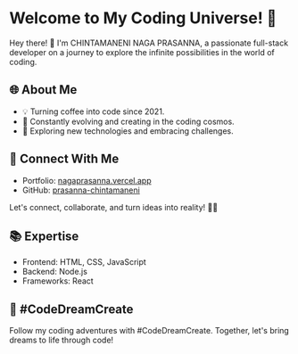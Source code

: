 # Welcome to My Coding Universe! 🚀

Hey there! 👋 I'm CHINTAMANENI NAGA PRASANNA, a passionate full-stack developer on a journey to explore the infinite possibilities in the world of coding.

## 🌐 About Me
- 💡 Turning coffee into code since 2021.
- 🚀 Constantly evolving and creating in the coding cosmos.
- 🌟 Exploring new technologies and embracing challenges.

## 🔗 Connect With Me
- Portfolio: [nagaprasanna.vercel.app](https://nagaprasanna.vercel.app)
- GitHub: [prasanna-chintamaneni](https://github.com/prasanna-chintamaneni)

Let's connect, collaborate, and turn ideas into reality! 🚀✨

## 📚 Expertise
- Frontend: HTML, CSS, JavaScript
- Backend: Node.js
- Frameworks: React

## 🌈 #CodeDreamCreate
Follow my coding adventures with #CodeDreamCreate. Together, let's bring dreams to life through code!

